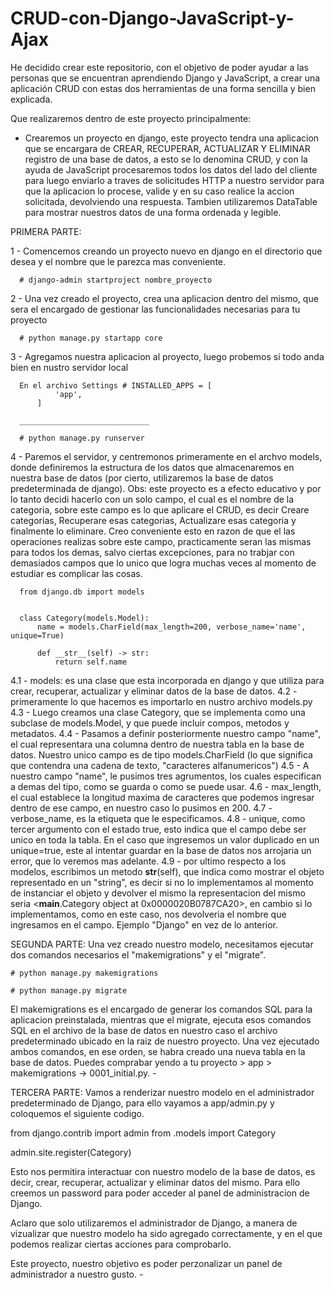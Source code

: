 # CRUD-con-Django-JavaScript-y-Ajax

He decidido crear este repositorio, con el objetivo de poder ayudar a las personas que se encuentran aprendiendo Django y JavaScript, a crear una aplicación CRUD con estas dos herramientas de una forma sencilla y bien explicada.

Que realizaremos dentro de este proyecto principalmente:
- Crearemos un proyecto en django, este proyecto tendra una aplicacion que se encargara de CREAR, RECUPERAR, ACTUALIZAR Y ELIMINAR registro de una base de datos, a esto se lo denomina CRUD, y con la ayuda de JavaScript procesaremos todos los datos del lado del cliente para luego enviarlo a traves de solicitudes HTTP a nuestro servidor para que la aplicacion lo procese, valide y en su caso realice la accion solicitada, devolviendo una respuesta. Tambien utilizaremos DataTable para mostrar nuestros datos de una forma ordenada y legible. 

PRIMERA PARTE: 

  1 - Comencemos creando un proyecto nuevo en django en el directorio que desea y el nombre que le parezca mas conveniente.
      
      # django-admin startproject nombre_proyecto
      
      
  2 - Una vez creado el proyecto, crea una aplicacion dentro del mismo, que sera el encargado de gestionar las funcionalidades necesarias para tu proyecto
  
      # python manage.py startapp core
      
  3 - Agregamos nuestra aplicacion al proyecto, luego probemos si todo anda bien en nustro servidor local
  
      En el archivo Settings # INSTALLED_APPS = [
              'app',
          ]
          
      _____________________________
      
      # python manage.py runserver
      
  4 - Paremos el servidor, y centremonos primeramente en el archvo models, donde definiremos la estructura de los datos que almacenaremos en nuestra base de datos (por cierto, utilizaremos la base de datos predeterminada de django). Obs: este proyecto es a efecto educativo y por lo tanto decidi hacerlo con un solo campo, el cual es el nombre de la categoria, sobre este campo es lo que aplicare el CRUD, es decir Creare categorias, Recuperare esas categorias, Actualizare esas categoria y finalmente lo eliminare. Creo conveniente esto en razon de que el las operaciones realizas sobre este campo, practicamente seran las mismas para todos los demas, salvo ciertas excepciones, para no trabjar con demasiados campos que lo unico que logra muchas veces al momento de estudiar es complicar las cosas. 
  
      from django.db import models


      class Category(models.Model):
          name = models.CharField(max_length=200, verbose_name='name', unique=True)

          def __str__(self) -> str:
              return self.name

  4.1 - models: es una clase que esta incorporada en django y que utiliza  para crear, recuperar, actualizar y eliminar datos de la base de datos.
  4.2 - primeramente lo que hacemos es importarlo en nustro archivo models.py
  4.3 - Luego creamos una clase Category, que se implementa como una subclase de models.Model, y que puede incluir compos, metodos y metadatos. 
  4.4 - Pasamos a definir posteriormente nuestro campo "name", el cual representara una columna dentro de nuestra tabla en la base de datos. Nuestro unico campo es de tipo models.CharField (lo que significa que contendra una cadena de texto, "caracteres alfanumericos")
  4.5 - A nuestro campo "name", le pusimos tres agrumentos, los cuales especifican a demas del tipo, como se guarda o como se puede usar.
  4.6 - max_length, el cual establece la longitud maxima de caracteres que podemos ingresar dentro de ese campo, en nuestro caso lo pusimos en 200.
  4.7 - verbose_name, es la etiqueta que le especificamos. 
  4.8 -  unique, como tercer argumento con el estado true, esto indica que el campo debe ser unico en toda la tabla. En el caso que ingresemos un valor duplicado en un unique=true, este al intentar guardar en la base de datos nos arrojaria un error, que lo veremos mas adelante.
  4.9 - por ultimo respecto a los modelos, escribimos un metodo __str__(self), que indica como mostrar el objeto representado en un "string", es decir si no lo implementamos al momento de instanciar el objeto y devolver el mismo la representacion del mismo seria <__main__.Category object at 0x0000020B0787CA20>, en cambio si lo implementamos, como en este caso, nos devolveria el nombre que ingresamos en el campo. Ejemplo "Django" en vez de lo anterior.
  

SEGUNDA PARTE: Una vez creado nuestro modelo, necesitamos ejecutar dos comandos necesarios el "makemigrations" y el "migrate".

    # python manage.py makemigrations
    
    # python manage.py migrate
 
 El makemigrations es el encargado de generar los comandos SQL para la aplicacion preinstalada, mientras que el migrate, ejecuta esos comandos SQL en el archivo de la base de datos en nuestro caso el archivo predeterminado ubicado en la raiz de nuestro proyecto. Una vez ejecutado ambos comandos, en ese orden, se habra creado una nueva tabla en la base de datos. Puedes comprabar yendo a tu proyecto > app > makemigrations -> 0001_initial.py. -
 
TERCERA PARTE: Vamos a renderizar nuestro modelo en el administrador predeterminado de Django, para ello vayamos a app/admin.py y coloquemos el siguiente codigo.
 
  from django.contrib import admin
  from .models import Category
   
  admin.site.register(Category)
  

Esto nos permitira interactuar con nuestro modelo de la base de datos, es decir, crear, recuperar, actualizar y eliminar datos del mismo. Para ello creemos un password para poder acceder al panel de administracion de Django. 

Aclaro que solo utilizaremos el administrador de Django, a manera de vizualizar que nuestro modelo ha sido agregado correctamente, y en el que podemos realizar ciertas acciones para comprobarlo. 

Este proyecto, nuestro objetivo es poder perzonalizar un panel de administrador a nuestro gusto. -

  

 
  




